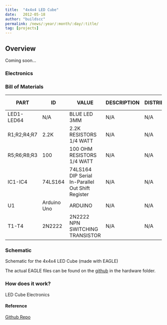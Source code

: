 ```yaml
---
title:  "4x4x4 LED Cube"
date:   2012-05-18
author: "buildscc"
permalink: /news/:year/:month/:day/:title/
tag: [projects]
---
```


## Overview

Coming soon...

### Electronics

### Bill of Materials

| PART | ID | VALUE | DESCRIPTION | DISTRIBUTOR | DISTRIBUTOR NUMBER | DATASHEET LINK |
| ---- | -- | ----- | ----------- | ----------- | ------------------ | -------------- | 
| LED1-LED64 | N/A | BLUE LED 3MM |	N/A	| N/A | N/A |
| R1;R2;R4;R7 | 2.2K | 2.2K RESISTORS 1/4 WATT | N/A | N/A | N/A |
| R5;R6;R8;R3 | 100 | 100 OHM RESISTORS 1/4 WATT | N/A | N/A | N/A |
| IC1-IC4 | 74LS164 | 74LS164 DIP Serial In-Parallel Out Shift Register | N/A | N/A | [link](http://www.datasheetcatalog.org/datasheets/120/375459_DS.pdf) |
| U1 | Arduino Uno | ARDUINO | N/A | N/A | N/A |
| T1-T4 | 2N2222 | 2N2222 NPN SWITCHING TRANSISTOR | N/A | N/A | [link](http://www.fairchildsemi.com/ds/PN/PN2222A.pdf) |

### Schematic

Schematic for the 4x4x4 LED Cube (made with EAGLE)

The actual EAGLE files can be found on the [github](https://github.com/cwoodall/led_cube) in the hardware folder.

### How does it work?

LED Cube Electronics

#### Reference

[Github Repo](https://github.com/cwoodall/led_cube)